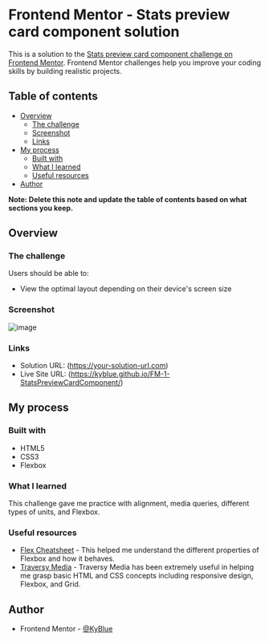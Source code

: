 # Frontend Mentor - Stats preview card component solution

This is a solution to the [Stats preview card component challenge on Frontend Mentor](https://www.frontendmentor.io/challenges/stats-preview-card-component-8JqbgoU62). Frontend Mentor challenges help you improve your coding skills by building realistic projects. 

## Table of contents

- [Overview](#overview)
  - [The challenge](#the-challenge)
  - [Screenshot](#screenshot)
  - [Links](#links)
- [My process](#my-process)
  - [Built with](#built-with)
  - [What I learned](#what-i-learned)
  - [Useful resources](#useful-resources)
- [Author](#author)

**Note: Delete this note and update the table of contents based on what sections you keep.**

## Overview

### The challenge

Users should be able to:

- View the optimal layout depending on their device's screen size

### Screenshot

![image](https://user-images.githubusercontent.com/84397950/120392310-eafa9980-c2f5-11eb-804c-7248e153419e.png)


### Links

- Solution URL: (https://your-solution-url.com)
- Live Site URL: (https://kyblue.github.io/FM-1-StatsPreviewCardComponent/)

## My process

### Built with

- HTML5
- CSS3
- Flexbox

### What I learned

This challenge gave me practice with alignment, media queries, different types of units, and Flexbox.

### Useful resources

- [Flex Cheatsheet](https://yoksel.github.io/flex-cheatsheet/#section-display) - This helped me understand the different properties of Flexbox and how it behaves.
- [Traversy Media](https://www.youtube.com/channel/UC29ju8bIPH5as8OGnQzwJyA) - Traversy Media has been extremely useful in helping me grasp basic HTML and CSS concepts including responsive design, Flexbox, and Grid.

## Author

- Frontend Mentor - [@KyBlue](https://www.frontendmentor.io/profile/KyBlue)
